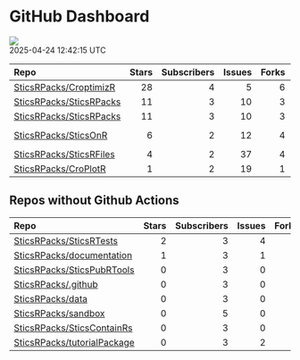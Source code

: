 GitHub Dashboard
================

![](https://github.com/SticsRPacks/status/workflows/Render%20Status/badge.svg)  
2025-04-24 12:42:15 UTC

| Repo                                                                  | Stars | Subscribers | Issues | Forks | Status                                                                                                                                                                                                                                                                                                                                                                                                                                                         | Commit                                                                                                                                                                     |
|:----------------------------------------------------------------------|------:|------------:|-------:|------:|:---------------------------------------------------------------------------------------------------------------------------------------------------------------------------------------------------------------------------------------------------------------------------------------------------------------------------------------------------------------------------------------------------------------------------------------------------------------|:---------------------------------------------------------------------------------------------------------------------------------------------------------------------------|
| [SticsRPacks/CroptimizR](https://github.com/SticsRPacks/CroptimizR)   |    28 |           4 |      5 |     6 | [![](https://github.com/SticsRPacks/CroptimizR/workflows/R-CMD-check/badge.svg)](https://github.com/SticsRPacks/CroptimizR/actions/runs/13996786324)                                                                                                                                                                                                                                                                                                           | <a href="https://github.com/SticsRPacks/CroptimizR/commit/728c1affc75cef4066f5844f9e81d6608a66dde4" title="Added post-treatment of results for multi-step case">728c1a</a> |
| [SticsRPacks/SticsRPacks](https://github.com/SticsRPacks/SticsRPacks) |    11 |           3 |     10 |     3 | [![](https://github.com/SticsRPacks/SticsRPacks/workflows/.github/workflows/dependabot.yml/badge.svg)](https://github.com/SticsRPacks/SticsRPacks/actions/runs/12280022686)                                                                                                                                                                                                                                                                                    | <a href="https://github.com/SticsRPacks/SticsRPacks/commit/02682c83bc6ed7f9b6f980ed166010998dfbb3f7" title="Create dependabot.yml">02682c</a>                              |
| [SticsRPacks/SticsRPacks](https://github.com/SticsRPacks/SticsRPacks) |    11 |           3 |     10 |     3 | [![](https://github.com/SticsRPacks/SticsRPacks/workflows/R-CMD-check/badge.svg)](https://github.com/SticsRPacks/SticsRPacks/actions/runs/13972163149)                                                                                                                                                                                                                                                                                                         | <a href="https://github.com/SticsRPacks/SticsRPacks/commit/de7b91b9c51775b024e56240cf74b4cf0fc88ef0" title="Merge pull request #55 from SticsRPacks/fix-README">de7b91</a> |
| [SticsRPacks/SticsOnR](https://github.com/SticsRPacks/SticsOnR)       |     6 |           2 |     12 |     4 | [![](https://github.com/SticsRPacks/SticsOnR/workflows/R-CMD-check/badge.svg)](https://github.com/SticsRPacks/SticsOnR/actions/runs/13966232019) [![](https://github.com/SticsRPacks/SticsOnR/workflows/test-coverage/badge.svg)](https://github.com/SticsRPacks/SticsOnR/actions/runs/13966129755) [![](https://github.com/SticsRPacks/SticsOnR/workflows/Update%20CITATION.cff/badge.svg)](https://github.com/SticsRPacks/SticsOnR/actions/runs/13966232021) | <a href="https://github.com/SticsRPacks/SticsOnR/commit/126df8c26a3194a81deb57822cc481c07b660763" title="changes from the last release (#50)">126df8</a>                   |
| [SticsRPacks/SticsRFiles](https://github.com/SticsRPacks/SticsRFiles) |     4 |           2 |     37 |     4 | [![](https://github.com/SticsRPacks/SticsRFiles/workflows/test-coverage/badge.svg)](https://github.com/SticsRPacks/SticsRFiles/actions/runs/13649975666) [![](https://github.com/SticsRPacks/SticsRFiles/workflows/Update%20CITATION.cff/badge.svg)](https://github.com/SticsRPacks/SticsRFiles/actions/runs/13649975656)                                                                                                                                      | <a href="https://github.com/SticsRPacks/SticsRFiles/commit/f3b6980546f9bf5c8e22d5883e4251bb9d71753e" title="Merge branch 'main' into add/xml-upgrades/v11">f3b698</a>      |
| [SticsRPacks/CroPlotR](https://github.com/SticsRPacks/CroPlotR)       |     1 |           2 |     19 |     1 | [![](https://github.com/SticsRPacks/CroPlotR/workflows/Update%20CITATION.cff/badge.svg)](https://github.com/SticsRPacks/CroPlotR/actions/runs/8970280333)                                                                                                                                                                                                                                                                                                      | <a href="https://github.com/SticsRPacks/CroPlotR/commit/e804e766886e4bbf7518a3c137882c4bd834cbec" title="Up documentation">e804e7</a>                                      |

## Repos without Github Actions

| Repo                                                                          | Stars | Subscribers | Issues | Forks |
|:------------------------------------------------------------------------------|------:|------------:|-------:|------:|
| [SticsRPacks/SticsRTests](https://github.com/SticsRPacks/SticsRTests)         |     2 |           3 |      4 |     1 |
| [SticsRPacks/documentation](https://github.com/SticsRPacks/documentation)     |     1 |           3 |      1 |     0 |
| [SticsRPacks/SticsPubRTools](https://github.com/SticsRPacks/SticsPubRTools)   |     0 |           3 |      0 |     0 |
| [SticsRPacks/.github](https://github.com/SticsRPacks/.github)                 |     0 |           3 |      0 |     0 |
| [SticsRPacks/data](https://github.com/SticsRPacks/data)                       |     0 |           3 |      0 |     0 |
| [SticsRPacks/sandbox](https://github.com/SticsRPacks/sandbox)                 |     0 |           5 |      0 |     0 |
| [SticsRPacks/SticsContainRs](https://github.com/SticsRPacks/SticsContainRs)   |     0 |           3 |      0 |     0 |
| [SticsRPacks/tutorialPackage](https://github.com/SticsRPacks/tutorialPackage) |     0 |           3 |      2 |     0 |
